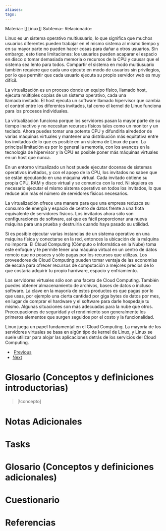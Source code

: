 ```yaml
---
aliases: 
tags:
---
```

Materia:: [[Linux]]
Subtema:: 
Relacionado:: 

Linux es un sistema operativo multiusuario, lo que significa que muchos usuarios diferentes pueden trabajar en el mismo sistema al mismo tiempo y en su mayor parte no pueden hacer cosas para dañar a otros usuarios. Sin embargo, esto tiene limitaciones: los usuarios pueden acaparar el espacio en disco o tomar demasiada memoria o recursos de la CPU y causar que el sistema sea lento para todos. Compartir el sistema en modo multiusuario también requiere que cada uno ejecute en modo de usuarios sin privilegios, por lo que permitir que cada usuario ejecuta su propio servidor web es muy difícil.

La virtualización es un proceso donde un equipo físico, llamado host, ejecuta múltiples copias de un sistema operativo, cada una llamada invitado. El host ejecuta un software llamado hipervisor que cambia el control entre los diferentes invitados, tal como el kernel de Linux funciona para los procesos individuales.

La virtualización funciona porque los servidores pasan la mayor parte de su tiempo inactivo y no necesitan recursos físicos tales como un monitor y un teclado. Ahora puedes tomar una potente CPU y difundirla alrededor de varias máquinas virtuales y mantener una distribución más equitativa entre los invitados de lo que es posible en un sistema de Linux de puro. La principal limitación es por lo general la memoria, con los avances en la tecnología de hipervisor y la CPU es posible poner más máquinas virtuales en un host que nunca.

En un entorno virtualizado un host puede ejecutar docenas de sistemas operativos invitados, y con el apoyo de la CPU, los invitados no saben que se están ejecutando en una máquina virtual. Cada invitado obtiene su propia CPU, RAM y disco virtual y se comunica con la red. Ni siquiera es necesario ejecutar el mismo sistema operativo en todos los invitados, lo que reduce aún más el número de servidores físicos necesarios.

La virtualización ofrece una manera para que una empresa reduzca su consumo de energía y espacio de centro de datos frente a una flota equivalente de servidores físicos. Los invitados ahora sólo son configuraciones de software, así que es fácil proporcionar una nueva máquina para una prueba y destruirla cuando haya pasado su utilidad.

Si es posible ejecutar varias instancias de un sistema operativo en una máquina física y conectarse en la red, entonces la ubicación de la máquina no importa. El Cloud Computing (Cómputo o Informática en la Nube) toma este enfoque y te permite tener una máquina virtual en un centro de datos remoto que no posees y sólo pagas por los recursos que utilizas. Los proveedores de Cloud Computing pueden tomar ventaja de las economías de escala para ofrecer recursos de computación a mejores precios de lo que costaría adquirir tu propio hardware, espacio y enfriamiento.

Los servidores virtuales sólo son una faceta de Cloud Computing. También puedes obtener almacenamiento de archivos, bases de datos o incluso software. La clave en la mayoría de estos productos es que pagas por lo que usas, por ejemplo una cierta cantidad por giga bytes de datos por mes, en lugar de comprar el hardware y el software para darle hospedaje tu mismo. Algunas situaciones son más adecuadas para la nube que otros. Preocupaciones de seguridad y el rendimiento son generalmente los primeros elementos que surgen seguidos por el costo y la funcionalidad.

Linux juega un papel fundamental en el Cloud Computing. La mayoría de los servidores virtuales se basa en algún tipo de kernel de Linux, y Linux se suele utilizar para alojar las aplicaciones detrás de los servicios del Cloud Computing.

-  [Previous](https://content.netdevgroup.com/contents/linux-essentials-es/3/3.3)
- [Next](https://content.netdevgroup.com/contents/linux-essentials-es/3/3.5)

# Glosario (Conceptos y definiciones introductorias)
> [!concepto]
> 

# Notas Adicionales

# Tasks

# Glosario (Conceptos y definiciones adicionales)

# Cuestionario

# Referencias 
